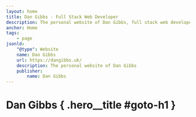 ```yaml
---
layout: home
title: Dan Gibbs - Full Stack Web Developer
description: The personal website of Dan Gibbs, full stack web developer.
anchor: Home
tags:
    - page
jsonld:
    "@type": Website
    name: Dan Gibbs
    url: https://dangibbs.uk/
    description: The personal website of Dan Gibbs
    publisher:
        name: Dan Gibbs
---
```


# Dan Gibbs { .hero__title #goto-h1 }
